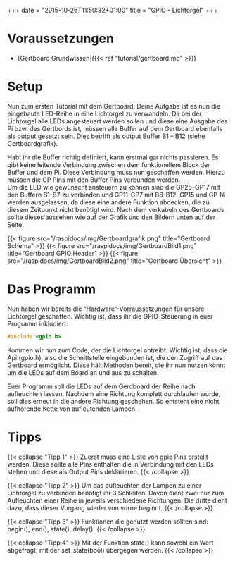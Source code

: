 +++
date = "2015-10-26T11:50:32+01:00"
title = "GPIO - Lichtorgel"
+++

# Voraussetzungen

* [Gertboard Grundwissen]({{< ref "tutorial/gertboard.md" >}})

# Setup

Nun zum ersten Tutorial mit dem Gertboard. Deine Aufgabe ist es nun die
eingebaute LED-Reihe in eine Lichtorgel zu verwandeln. Da bei der Lichtorgel
alle LEDs angesteuert werden sollen und diese eine Ausgabe des Pi bzw. des
Gertbords ist, müssen alle Buffer auf dem Gertboard ebenfalls als output
gesetzt sein. Dies betrifft als output Buffer B1 – B12 (siehe Gertboardgrafik).  

Habt ihr die Buffer richtig definiert, kann erstmal gar nichts passieren. Es
gibt keine leitende Verbindung zwischen dem funktionellem Block der Buffer und
dem Pi. Diese Verbindung muss nun geschaffen werden. Hierzu müssen die GP Pins
mit den Buffer Pins verbunden werden.  
Um die LED wie gewünscht ansteuern zu können sind die GP25–GP17 mit den Buffern
B1-B7 zu verbinden und GP11-GP7 mit B8-B12. GP15 und GP 14 werden ausgelassen,
da diese eine andere Funktion abdecken, die zu diesem Zeitpunkt nicht benötigt
wird. Nach dem verkabeln des Gertboards sollte dieses aussehen wie auf der
Grafik und den Bildern unten auf der Seite.

{{< figure src="/raspidocs/img/Gertboardgrafik.png" title="Gertboard Schema" >}}
{{< figure src="/raspidocs/img/GertboardBild1.png" title="Gertboard GPIO Header" >}}
{{< figure src="/raspidocs/img/GertboardBild2.png" title="Gertboard Übersicht" >}}


# Das Programm

Nun haben wir bereits die “Hardware”-Vorraussetzungen für unsere Lichtorgel
geschaffen. Wichtig ist, dass ihr die GPIO-Steuerung in euer Programm
inkludiert:

```c
#include <gpio.h>
```
Kommen wir nun zum Code, der die Lichtorgel
antreibt. Wichtig ist, dass die Api (gpio.h), also die Schnittstelle
eingebunden ist, die den Zugriff auf das Gertboard ermöglicht. Diese hält
Methoden bereit, die ihr nun nutzen könnt um die LEDs auf dem Board an und aus
zu schalten.

Euer Programm soll die LEDs auf dem Gerdboard der Reihe nach aufleuchten lassen.
Nachdem eine Richtung komplett durchlaufen wurde, soll dies erneut in die
andere Richtung geschehen. So entsteht eine nicht aufhörende Kette von
aufleutenden Lampen.

# Tipps

{{< collapse "Tipp 1" >}}
Zuerst muss eine Liste von gpio Pins erstellt werden. Diese sollte alle Pins enthalten die in Verbindung mit den LEDs stehen und diese als Output Pins deklarieren.
{{< /collapse >}}

{{< collapse "Tipp 2" >}}
Um das aufleuchten der Lampen zu einer Lichtorgel zu verbinden benötigt ihr 3 Schleifen.
Davon dient zwei nur zum Aufleuchten einer Reihe in jeweils verschiedene Richtungen. Die dritte dient dazu, dass dieser Vorgang wieder von vorne beginnt.
{{< /collapse >}}

{{< collapse "Tipp 3" >}}
Funktionen die genutzt werden sollten sind: begin(), end(), state(), delay().
{{< /collapse >}}

{{< collapse "Tipp 4" >}}
Mit der Funktion state() kann sowohl ein Wert abgefragt, mit der set_state(bool) übergegen werden.
{{< /collapse >}}
